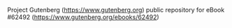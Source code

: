 Project Gutenberg (https://www.gutenberg.org) public repository for eBook #62492 (https://www.gutenberg.org/ebooks/62492)
